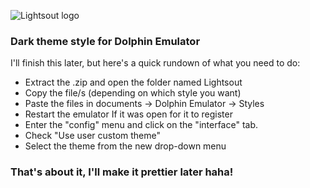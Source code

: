 ![Lightsout logo](https://cdn.discordapp.com/attachments/623088732932931594/830524292814340196/IMG-9777.jpg)
### Dark theme style for Dolphin Emulator

I'll finish this later, but here's a quick rundown of what you need to do:
- Extract the .zip and open the folder named Lightsout
- Copy the file/s (depending on which style you want)
- Paste the files in documents -> Dolphin Emulator -> Styles
- Restart the emulator If it was open for it to register
- Enter the "config" menu and click on the "interface" tab.
- Check "Use user custom theme"
- Select the theme from the new drop-down menu

### That's about it, I'll make it prettier later haha!
